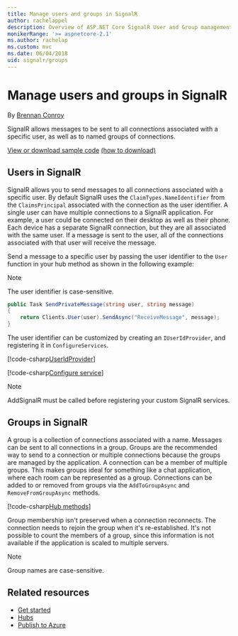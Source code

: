 ```yaml
---
title: Manage users and groups in SignalR
author: rachelappel
description: Overview of ASP.NET Core SignalR User and Group management.
monikerRange: '>= aspnetcore-2.1'
ms.author: rachelap
ms.custom: mvc
ms.date: 06/04/2018
uid: signalr/groups
---
```


# Manage users and groups in SignalR

By [Brennan Conroy](https://github.com/BrennanConroy)

SignalR allows messages to be sent to all connections associated with a specific user, as well as to named groups of connections.

[View or download sample code](https://github.com/aspnet/Docs/tree/master/aspnetcore/signalr/groups/sample/) [(how to download)](xref:tutorials/index#how-to-download-a-sample)

## Users in SignalR

SignalR allows you to send messages to all connections associated with a specific user. By default SignalR uses the `ClaimTypes.NameIdentifier` from the `ClaimsPrincipal` associated with the connection as the user identifier. A single user can have multiple connections to a SignalR application. For example, a user could be connected on their desktop as well as their phone. Each device has a separate SignalR connection, but they are all associated with the same user. If a message is sent to the user, all of the connections associated with that user will receive the message.

Send a message to a specific user by passing the user identifier to the `User` function in your hub method as shown in the following example:

> [!NOTE]
> The user identifier is case-sensitive.

```csharp
public Task SendPrivateMessage(string user, string message)
{
    return Clients.User(user).SendAsync("ReceiveMessage", message);
}
```

The user identifier can be customized by creating an `IUserIdProvider`, and registering it in `ConfigureServices`.

[!code-csharp[UserIdProvider](groups/sample/customuseridprovider.cs?range=4-10)]

[!code-csharp[Configure service](groups/sample/startup.cs?range=21-22,39-42)]

> [!NOTE]
> AddSignalR must be called before registering your custom SignalR services.

## Groups in SignalR

A group is a collection of connections associated with a name. Messages can be sent to all connections in a group. Groups are the recommended way to send to a connection or multiple connections because the groups are managed by the application. A connection can be a member of multiple groups. This makes groups ideal for something like a chat application, where each room can be represented as a group. Connections can be added to or removed from groups via the `AddToGroupAsync` and `RemoveFromGroupAsync` methods.

[!code-csharp[Hub methods](groups/sample/hubs/chathub.cs?range=15-27)]

Group membership isn't preserved when a connection reconnects. The connection needs to rejoin the group when it's re-established. It's not possible to count the members of a group, since this information is not available if the application is scaled to multiple servers.

> [!NOTE]
> Group names are case-sensitive.

## Related resources

* [Get started](xref:tutorials/signalr)
* [Hubs](xref:signalr/hubs)
* [Publish to Azure](xref:signalr/publish-to-azure-web-app)
